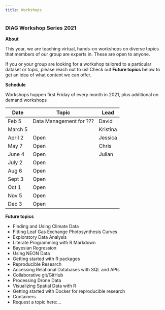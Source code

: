```yaml
---
title: Workshops
---
```


### DIAG Workshop Series 2021

**About**

This year, we are teaching virtual, hands-on workshops on diverse topics that members of our group are experts in. These are open to anyone.

If you or your group are looking for a workshop tailored to a particular dataset or topic, please reach out to us! Check out **Future topics** below to get an idea of what content we can offer. 

**Schedule**

Workshops happen first Friday of every month in 2021, plus additional on demand workshops

| Date | Topic | Lead |
| -------- | -------- | -------- |
| Feb 5| Data Management for ??? | David |
| March 5|  | Kristina |
| April 2| Open | Jessica |
| May 7 | Open | Chris |
| June 4| Open | Julian |
| July 2| Open  |  |
| Aug 6| Open |  |
| Sept 3| Open |  |
| Oct 1| Open |  |
| Nov 5| Open |  |
| Dec 3| Open |  |

**Future topics**

* Finding and Using Climate Data
* Fitting Leaf Gas Exchange Photosynthesis Curves
* Exploratory Data Analysis
* Literate Programming with R Markdown
* Bayesian Regression
* Using NEON Data
* Getting started with R packages
* Reproducible Research
* Accessing Relational Databases with SQL and APIs
* Collaborative git/GitHub
* Processing Drone Data
* Visualizing Spatial Data with R
* Getting started with Docker for reproducible research
* Containers
* Request a topic here:...
